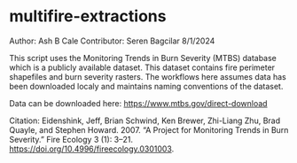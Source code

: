 # multifire-extractions
Author: Ash B Cale 
Contributor: Seren Bagcilar
8/1/2024

This script uses the Monitoring Trends in Burn Severity (MTBS) database which is a publicly available dataset. This dataset contains fire perimeter shapefiles and burn severity rasters. The workflows here assumes data has been downloaded localy and maintains naming conventions of the dataset. 

Data can be downloaded here: 
https://www.mtbs.gov/direct-download

Citation:
Eidenshink, Jeff, Brian Schwind, Ken Brewer, Zhi-Liang Zhu, Brad Quayle, and Stephen Howard. 2007. “A Project for Monitoring Trends in Burn Severity.” Fire Ecology 3 (1): 3–21. https://doi.org/10.4996/fireecology.0301003. 
